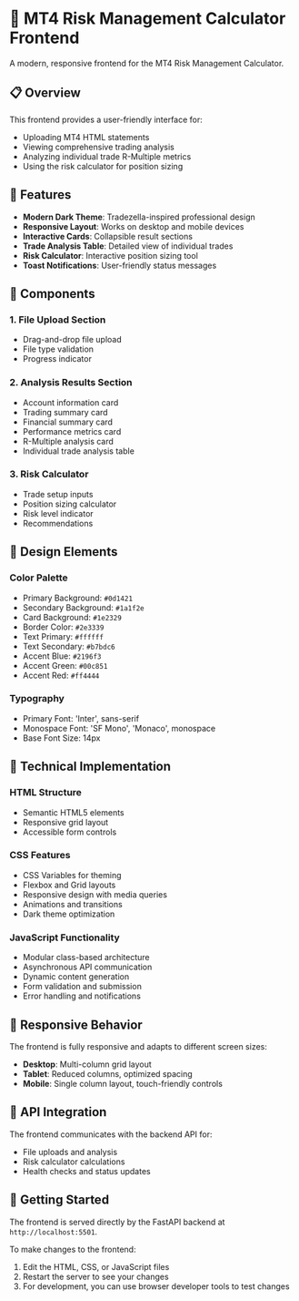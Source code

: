 # 🎨 MT4 Risk Management Calculator Frontend

A modern, responsive frontend for the MT4 Risk Management Calculator.

## 📋 Overview

This frontend provides a user-friendly interface for:
- Uploading MT4 HTML statements
- Viewing comprehensive trading analysis
- Analyzing individual trade R-Multiple metrics
- Using the risk calculator for position sizing

## 🎯 Features

- **Modern Dark Theme**: Tradezella-inspired professional design
- **Responsive Layout**: Works on desktop and mobile devices
- **Interactive Cards**: Collapsible result sections
- **Trade Analysis Table**: Detailed view of individual trades
- **Risk Calculator**: Interactive position sizing tool
- **Toast Notifications**: User-friendly status messages

## 🧩 Components

### 1. File Upload Section
- Drag-and-drop file upload
- File type validation
- Progress indicator

### 2. Analysis Results Section
- Account information card
- Trading summary card
- Financial summary card
- Performance metrics card
- R-Multiple analysis card
- Individual trade analysis table

### 3. Risk Calculator
- Trade setup inputs
- Position sizing calculator
- Risk level indicator
- Recommendations

## 🎨 Design Elements

### Color Palette
- Primary Background: `#0d1421`
- Secondary Background: `#1a1f2e`
- Card Background: `#1e2329`
- Border Color: `#2e3339`
- Text Primary: `#ffffff`
- Text Secondary: `#b7bdc6`
- Accent Blue: `#2196f3`
- Accent Green: `#00c851`
- Accent Red: `#ff4444`

### Typography
- Primary Font: 'Inter', sans-serif
- Monospace Font: 'SF Mono', 'Monaco', monospace
- Base Font Size: 14px

## 🔧 Technical Implementation

### HTML Structure
- Semantic HTML5 elements
- Responsive grid layout
- Accessible form controls

### CSS Features
- CSS Variables for theming
- Flexbox and Grid layouts
- Responsive design with media queries
- Animations and transitions
- Dark theme optimization

### JavaScript Functionality
- Modular class-based architecture
- Asynchronous API communication
- Dynamic content generation
- Form validation and submission
- Error handling and notifications

## 📱 Responsive Behavior

The frontend is fully responsive and adapts to different screen sizes:
- **Desktop**: Multi-column grid layout
- **Tablet**: Reduced columns, optimized spacing
- **Mobile**: Single column layout, touch-friendly controls

## 🔄 API Integration

The frontend communicates with the backend API for:
- File uploads and analysis
- Risk calculator calculations
- Health checks and status updates

## 🚀 Getting Started

The frontend is served directly by the FastAPI backend at `http://localhost:5501`.

To make changes to the frontend:
1. Edit the HTML, CSS, or JavaScript files
2. Restart the server to see your changes
3. For development, you can use browser developer tools to test changes